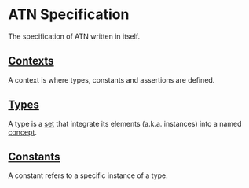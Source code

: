 # ATN Specification

The specification of ATN written in itself.

## [Contexts](./Contexts)

A context is where types, constants and assertions are defined.

## [Types](./Types)

A type is a [set](https://en.wikipedia.org/wiki/Set_(mathematics)) that integrate its elements (a.k.a. instances) into a named [concept](https://en.wikipedia.org/wiki/Concept).

## [Constants](./Constants)
A constant refers to a specific instance of a type.
